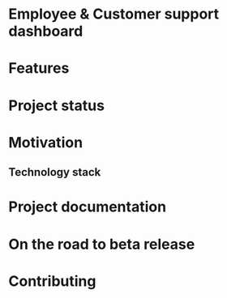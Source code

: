 Employee & Customer support dashboard
===

# Features

# Project status

# Motivation

## Technology stack

# Project documentation

# On the road to beta release

# Contributing
